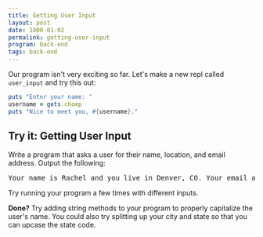 ```yaml
---
title: Getting User Input
layout: post
date: 1000-01-02
permalink: getting-user-input
program: back-end
tags: back-end
---
```


Our program isn't very exciting so far. Let's make a new repl called `user_input` and try this out:

```ruby
puts "Enter your name: "
username = gets.chomp
puts "Nice to meet you, #{username}."
```

<div class="try-it">
<h2>Try it: Getting User Input</h2>

<p>Write a program that asks a user for their name, location, and email address. Output the following:</p>

<pre>Your name is Rachel and you live in Denver, CO. Your email address is rachel@turing.io.</pre>
Try running your program a few times with different inputs.
<br>
<p><b>Done?</b> Try adding string methods to your program to properly capitalize the user's name. You could also try splitting up your city and state so that you can upcase the state code.</p>
</div>
